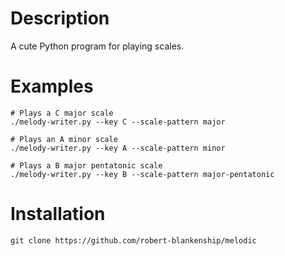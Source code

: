 # Description

A cute Python program for playing scales.

# Examples
	# Plays a C major scale
	./melody-writer.py --key C --scale-pattern major

	# Plays an A minor scale
	./melody-writer.py --key A --scale-pattern minor

	# Plays a B major pentatonic scale
	./melody-writer.py --key B --scale-pattern major-pentatonic

# Installation
	
	git clone https://github.com/robert-blankenship/melodic

